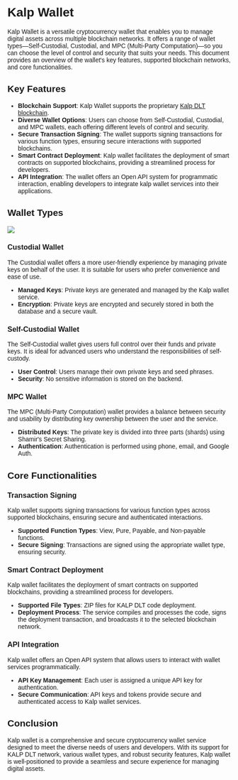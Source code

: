 <style>body { font-family: "Source Sans 3", sans-serif!important; }</style>

<link href="https://fonts.googleapis.com/css2?family=Source+Sans+3:ital,wght@0,200..900;1,200..900&display=swap" rel="stylesheet">
<link rel="stylesheet" href="https://fonts.googleapis.com/icon?family=Material+Icons">

# Kalp Wallet 

Kalp Wallet is a versatile cryptocurrency wallet that enables you to manage digital assets across multiple blockchain networks. It offers a range of wallet types—Self-Custodial, Custodial, and MPC (Multi-Party Computation)—so you can choose the level of control and security that suits your needs. This document provides an overview of the wallet's key features, supported blockchain networks, and core functionalities.

## Key Features

- **Blockchain Support**: Kalp Wallet supports the proprietary [Kalp DLT blockchain](Kalp-DLT.md).
- **Diverse Wallet Options**: Users can choose from Self-Custodial, Custodial, and MPC wallets, each offering different levels of control and security.
- **Secure Transaction Signing**: The wallet supports signing transactions for various function types, ensuring secure interactions with supported blockchains.
- **Smart Contract Deployment**: Kalp wallet facilitates the deployment of smart contracts on supported blockchains, providing a streamlined process for developers.
- **API Integration**: The wallet offers an Open API system for programmatic interaction, enabling developers to integrate kalp wallet services into their applications.


## Wallet Types

![](https://doc-images-kalp-studio.s3.ap-south-1.amazonaws.com/emailsms/wallet/Wallet.gif)

### Custodial Wallet

The Custodial wallet offers a more user-friendly experience by managing private keys on behalf of the user. It is suitable for users who prefer convenience and ease of use.

- **Managed Keys**: Private keys are generated and managed by the Kalp wallet service.
- **Encryption**: Private keys are encrypted and securely stored in both the database and a secure vault.

### Self-Custodial Wallet

The Self-Custodial wallet gives users full control over their funds and private keys. It is ideal for advanced users who understand the responsibilities of self-custody.

- **User Control**: Users manage their own private keys and seed phrases.
- **Security**: No sensitive information is stored on the backend.

### MPC Wallet

The MPC (Multi-Party Computation) wallet provides a balance between security and usability by distributing key ownership between the user and the service.

- **Distributed Keys**: The private key is divided into three parts (shards) using Shamir's Secret Sharing.
- **Authentication**: Authentication is performed using phone, email, and Google Auth.

## Core Functionalities

### Transaction Signing

Kalp wallet supports signing transactions for various function types across supported blockchains, ensuring secure and authenticated interactions.

- **Supported Function Types**: View, Pure, Payable, and Non-payable functions.
- **Secure Signing**: Transactions are signed using the appropriate wallet type, ensuring security.

### Smart Contract Deployment

Kalp wallet facilitates the deployment of smart contracts on supported blockchains, providing a streamlined process for developers.

- **Supported File Types**: ZIP files for KALP DLT code deployment.
- **Deployment Process**: The service compiles and processes the code, signs the deployment transaction, and broadcasts it to the selected blockchain network.

### API Integration

Kalp wallet offers an Open API system that allows users to interact with wallet services programmatically.

- **API Key Management**: Each user is assigned a unique API key for authentication.
- **Secure Communication**: API keys and tokens provide secure and authenticated access to Kalp wallet services.

## Conclusion

Kalp wallet is a comprehensive and secure cryptocurrency wallet service designed to meet the diverse needs of users and developers. With its support for KALP DLT network, various wallet types, and robust security features, Kalp wallet is well-positioned to provide a seamless and secure experience for managing digital assets.